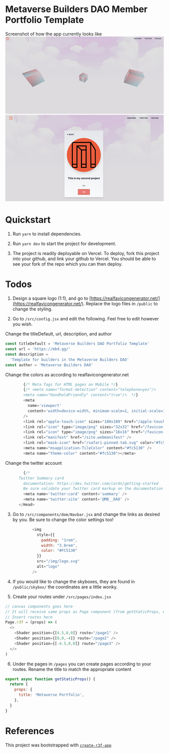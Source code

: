 # Metaverse Builders DAO Member Portfolio Template

Screenshot of how the app currently looks like
![Screenshot](documentation/screenshot.png)
![Screenshot2](documentation/screenshot2.png)

# Quickstart
1. Run `yarn` to install dependencies.

2. Run `yarn dev` to start the project for development.

3. The project is readily deployable on Vercel. To deploy, fork this project into your github, and link your github to Vercel. 
You should be able to see your fork of the repo which you can then deploy.

# Todos
1. Design a square logo (1:1), and go to [https://realfavicongenerator.net/](https://realfavicongenerator.net/). Replace the logo files in `/public` to change the styling.

2. Go to `/src/config.jsx` and edit the following. Feel free to edit however you wish. 

Change the titleDefault, url, description, and author
```javascript
const titleDefault = 'Metaverse Builders DAO Portfolio Template'
const url = 'https://mbd.gg/'
const description =
  'Template for builders in the Metaverse Builders DAO'
const author = 'Metaverse Builders DAO'
```

Change the colors as according to realfavicongenerator.net
```javascript
        {/* Meta Tags for HTML pages on Mobile */}
        {/* <meta name="format-detection" content="telephone=yes"/>
        <meta name="HandheldFriendly" content="true"/>  */}
        <meta
          name='viewport'
          content='width=device-width, minimum-scale=1, initial-scale=1.0'
        />
        <link rel="apple-touch-icon" sizes="180x180" href="/apple-touch-icon.png" />
        <link rel="icon" type="image/png" sizes="32x32" href="/favicon-32x32.png" />
        <link rel="icon" type="image/png" sizes="16x16" href="/favicon-16x16.png" />
        <link rel="manifest" href="/site.webmanifest" />
        <link rel="mask-icon" href="/safari-pinned-tab.svg" color="#fc5130" />
        <meta name="msapplication-TileColor" content="#fc5130" />
        <meta name="theme-color" content="#fc5130"></meta>
```

Change the twitter account
```javascript
        {/* 
      Twitter Summary card
        documentation: https://dev.twitter.com/cards/getting-started
        Be sure validate your Twitter card markup on the documentation site. */}
        <meta name='twitter:card' content='summary' />
        <meta name='twitter:site' content='@MB__DAO' />
      </Head>
```

3. Go to `/src/components/dom/Navbar.jsx` and change the links as desired by you.
Be sure to change the color settings too!

```javascript
            <img 
              style={{
                padding: "1rem",
                width: "3.8rem",
                color: "#FC5130"
              }} 
              src="/img/logo.svg" 
              alt="logo" 
            />
```

4. If you would like to change the skyboxes, they are found in `/public/skybox/` the coordinates are a little wonky.

5. Create your routes under `/src/pages/index.jsx`
```javascript
// canvas components goes here
// It will receive same props as Page component (from getStaticProps, etc.)
// Insert routes here
Page.r3f = (props) => (
  <>
    <Shader position={[4.5,0,0]} route="/page1" />
    <Shader position={[0,0,-4]} route="/page2" />
    <Shader position={[-4.5,0,0]} route="/page3" />
  </>
)
```

6. Under the pages in `/pages` you can create pages according to your routes. Rename the title to match the appropriate content
```javascript
export async function getStaticProps() {
  return {
    props: {
      title: 'Metaverse Portfolio',
    },
  }
}
```

# References
This project was bootstrapped with [`create-r3f-app`](https://github.com/utsuboco/create-r3f-app)